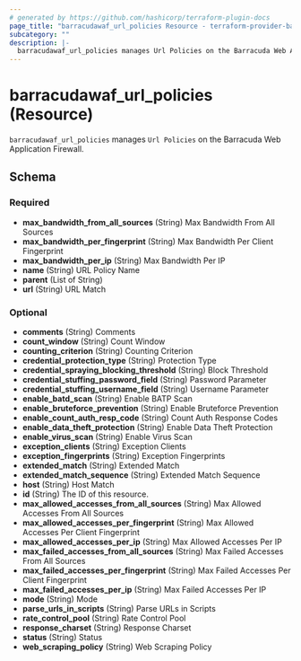```yaml
---
# generated by https://github.com/hashicorp/terraform-plugin-docs
page_title: "barracudawaf_url_policies Resource - terraform-provider-barracudawaf"
subcategory: ""
description: |-
  barracudawaf_url_policies manages Url Policies on the Barracuda Web Application Firewall.
---
```


# barracudawaf_url_policies (Resource)

`barracudawaf_url_policies` manages `Url Policies` on the Barracuda Web Application Firewall.



<!-- schema generated by tfplugindocs -->
## Schema

### Required

- **max_bandwidth_from_all_sources** (String) Max Bandwidth From All Sources
- **max_bandwidth_per_fingerprint** (String) Max Bandwidth Per Client Fingerprint
- **max_bandwidth_per_ip** (String) Max Bandwidth Per IP
- **name** (String) URL Policy Name
- **parent** (List of String)
- **url** (String) URL Match

### Optional

- **comments** (String) Comments
- **count_window** (String) Count Window
- **counting_criterion** (String) Counting Criterion
- **credential_protection_type** (String) Protection Type
- **credential_spraying_blocking_threshold** (String) Block Threshold
- **credential_stuffing_password_field** (String) Password Parameter
- **credential_stuffing_username_field** (String) Username Parameter
- **enable_batd_scan** (String) Enable BATP Scan
- **enable_bruteforce_prevention** (String) Enable Bruteforce Prevention
- **enable_count_auth_resp_code** (String) Count Auth Response Codes
- **enable_data_theft_protection** (String) Enable Data Theft Protection
- **enable_virus_scan** (String) Enable Virus Scan
- **exception_clients** (String) Exception Clients
- **exception_fingerprints** (String) Exception Fingerprints
- **extended_match** (String) Extended Match
- **extended_match_sequence** (String) Extended Match Sequence
- **host** (String) Host Match
- **id** (String) The ID of this resource.
- **max_allowed_accesses_from_all_sources** (String) Max Allowed Accesses From All Sources
- **max_allowed_accesses_per_fingerprint** (String) Max Allowed Accesses Per Client Fingerprint
- **max_allowed_accesses_per_ip** (String) Max Allowed Accesses Per IP
- **max_failed_accesses_from_all_sources** (String) Max Failed Accesses From All Sources
- **max_failed_accesses_per_fingerprint** (String) Max Failed Accesses Per Client Fingerprint
- **max_failed_accesses_per_ip** (String) Max Failed Accesses Per IP
- **mode** (String) Mode
- **parse_urls_in_scripts** (String) Parse URLs in Scripts
- **rate_control_pool** (String) Rate Control Pool
- **response_charset** (String) Response Charset
- **status** (String) Status
- **web_scraping_policy** (String) Web Scraping Policy


